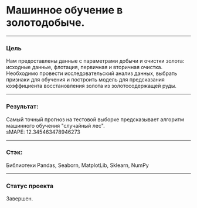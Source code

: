 # Машинное обучение в золотодобыче.
-------------------

### Цель

Нам предоставлены данные с параметрами добычи и очистки золота: исходные данные, флотация, первичная и вторичная очистка. Необходимо провести исследовательский анализ данных, выбрать признаки для обучения и построить модель для предсказания коэффициента восстановления золота из золотосодержащей руды.

------------------
### Результат: 

Самый точный прогноз на тестовой выборке предсказывает алгоритм машинного обучения "случайный лес".  
sMAPE: 12.345463478946273

------------------------

### Стэк:

Библиотеки Pandas, Seaborn, MatplotLib, Sklearn, NumPy

----------------------------
### Статус проекта

Завершен.

